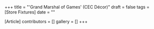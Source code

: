 +++
title = "'Grand Marshal of Games' (CEC Décor)"
draft = false
tags = [Store Fixtures]
date = ""

[Article]
contributors = []
gallery = []
+++